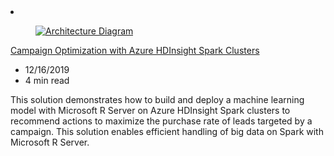 <!-- Thie file is automatically generated by build/architectures/build_index.py.  Any updates will be lost. -->
<li class="grid-item item-column" data-categories="Databases Analytics AI + Machine Learning ">
<article class="card">
    <div class="card-header has-margin-bottom-none" aria-hidden="true">
        <figure class="image diagram has-height-175 has-overflow-hidden level">
            <a href="/azure/architecture/solution-ideas/articles/campaign-optimization-with-azure-hdinsight-spark-clusters"><img src="/azure/architecture/browse/thumbs/campaign-optimization-with-azure-hdinsight-spark-clusters.png" class="diagram" alt="Architecture Diagram" data-linktype="relative-path"></a>
        </figure>
    </div>
    <div class="card-content">
        <a class="card-content-title has-margin-top-none" href="/azure/architecture/solution-ideas/articles/campaign-optimization-with-azure-hdinsight-spark-clusters">
            <p>Campaign Optimization with Azure HDInsight Spark Clusters</p>
        </a>
        <ul class="card-content-metadata">
            <li>12/16/2019</li>
            <li>4 min read</li>
        </ul>
        <p class="card-content-description">This solution demonstrates how to build and deploy a machine learning model with Microsoft R Server on Azure HDInsight Spark clusters to recommend actions to maximize the purchase rate of leads targeted by a campaign. This solution enables efficient handling of big data on Spark with Microsoft R Server.</p>
        <div class="bottom-to-top-fade is-hidden-mobile"></div>
    </div>
</article>
</li>
